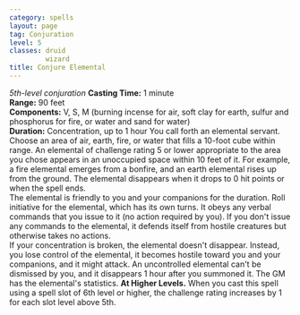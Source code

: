 ```yaml
---
category: spells
layout: page
tag: Conjuration
level: 5
classes: druid
         wizard
title: Conjure Elemental 
---
```

_5th-level conjuration_ 
**Casting Time:** 1 minute    
**Range:** 90 feet    
**Components:** V, S, M (burning incense for air, soft clay for earth, sulfur and phosphorus for fire, or water and sand for water)    
**Duration:** Concentration, up to 1 hour 
You call forth an elemental servant. Choose an area of air, earth, fire, or water that fills a 10-foot cube within range. An elemental of challenge rating 5 or lower appropriate to the area you chose appears in an unoccupied space within 10 feet of it. For example, a fire elemental emerges from a bonfire, and an earth elemental rises up from the ground. The elemental disappears when it drops to 0 hit points or when the spell ends.    
The elemental is friendly to you and your companions for the duration. Roll initiative for the elemental, which has its own turns. It obeys any verbal commands that you issue to it (no action required by you). If you don't issue any commands to the elemental, it defends itself from hostile creatures but otherwise takes no actions.    
If your concentration is broken, the elemental doesn't disappear. Instead, you lose control of the elemental, it becomes hostile toward you and your companions, and it might attack. An uncontrolled elemental can't be dismissed by you, and it disappears 1 hour after you summoned it. The GM has the elemental's statistics. 
**At Higher Levels.** When you cast this spell using a spell slot of 6th level or higher, the challenge rating increases by 1 for each slot level above 5th. 
